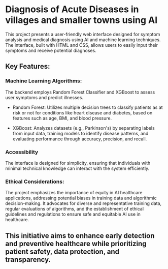 # Diagnosis of Acute Diseases in villages and smaller towns using AI

This project presents a user-friendly web interface designed for symptom analysis and medical diagnosis using AI and machine learning techniques. The interface, built with HTML and CSS, allows users to easily input their symptoms and receive potential diagnoses.

## Key Features:
### Machine Learning Algorithms: 
The backend employs Random Forest Classifier and XGBoost to assess user symptoms and predict illnesses.
* Random Forest: Utilizes multiple decision trees to classify patients as at risk or not for conditions like heart disease and diabetes, based on features such as age, BMI, and blood pressure.
- XGBoost: Analyzes datasets (e.g., Parkinson's) by separating labels from input data, training models to identify disease patterns, and evaluating performance through accuracy, precision, and recall.

### Accessibility
The interface is designed for simplicity, ensuring that individuals with minimal technical knowledge can interact with the system efficiently.

### Ethical Considerations:
The project emphasizes the importance of equity in AI healthcare applications, addressing potential biases in training data and algorithmic decision-making. It advocates for diverse and representative training data, regular evaluations of algorithms, and the establishment of ethical guidelines and regulations to ensure safe and equitable AI use in healthcare.

## This initiative aims to enhance early detection and preventive healthcare while prioritizing patient safety, data protection, and transparency.
